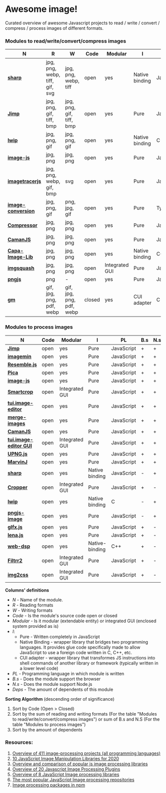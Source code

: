 # Awesome image!

Curated overview of awesome Javascript projects to read / write / convert / compress / process images of different formats.

### Modules to read/write/convert/compress images

| **N** | **R** | **W** | **Code** | **Modular** | **I** | **PL** | **B.s** | **N.s** | **Deps**|
| --- | --- | --- | --- | --- | --- | -- | --- | --- | --- | 
| [**sharp**](https://github.com/lovell/sharp)| jpg, png, webp, tiff, gif, svg | jpg, png, webp, tiff | open | yes | Native binding | JavaScript | - | + | 1425 | 
| [**Jimp**](https://github.com/oliver-moran/jimp/tree/master/packages/jimp)| jpg, png, gif, tiff, bmp | jpg, png, gif, tiff, bmp | open | yes | Pure | JavaScript | + | + | 1075|
| [**lwip**](https://github.com/EyalAr/lwip) | jpg, png, gif | jpg, png, gif | open | yes | Native binding | C | - | + | 79 |
| [**image-js**](https://github.com/image-js/image-js) | jpg, png | jpg, png | open | yes | Pure | JavaScript | + | + |19 |
| [**imagetracerjs**](https://github.com/jankovicsandras/imagetracerjs) | jpg, png, webp, gif, bmp | svg | open | yes | Pure | JavaScript | + | + | 5 |
| [**image-conversion**](https://github.com/WangYuLue/image-conversion) | jpg, png, gif | png, jpg, gif | open | yes | Pure | TypeScript | + | + | 2 |
| [**Compressor**](https://github.com/fengyuanchen/compressorjs) | jpg, png  | jpg, png | open | yes | Pure | JavaScript | + | - | 21 |
| [**CamanJS**](https://github.com/meltingice/CamanJS/) | jpg, png | jpg, png | open | yes | Pure | JavaScript | + | + | 5 |
| [**Capa-Image-Lib**](https://gitlab.com/Capa_Album/capa_image_lib#README) | jpg, png | jpg, png | open | yes | Native binding | С++ | - | + | 0 |
| [**imgsquash**](https://github.com/eashish93/imgsquash) | jpg, png | jpg, png | open | Integrated GUI | Pure | JavaScript | + | + | - |
| [**pngjs**](https://github.com/arian/pngjs) | png | - | open | yes | Pure | JavaScript | - | + | - |
| [**gm**](https://github.com/aheckmann/gm) | gif, jpg, png, pdf, webp | gif, jpg, png, pdf, webp | closed | yes | CUI adapter | C | - | + | 1122 | 

### Modules to process images

| **N** | **Code** | **Modular** | **I** | **PL** | **B.s** | **N.s** | **Deps**|
| --- | --- | --- | --- | --- | --- | --- | --- | 
| [**Jimp**](https://github.com/oliver-moran/jimp/tree/master/packages/jimp)| open | yes | Pure | JavaScript | + | + | 1075|
| [**imagemin**](https://github.com/imagemin/imagemin) | open | yes | Pure | JavaScript | + | + | 682 |
| [**Resemble.js**](https://github.com/rsmbl/Resemble.js) | open | yes | Pure | JavaScript | + | + | 50 | 
| [**Pica**](https://github.com/nodeca/pica) | open | yes | Pure | JavaScript | + | + | 47 | 
| [**image-js**](https://github.com/image-js/image-js) | open | yes | Pure | JavaScript | + | + | 19 | 
| [**Smartcrop**](https://github.com/jwagner/smartcrop.js) | open | Integrated GUI | Pure | JavaScript | + | +| 19 | 
| [**tui.image-editor**](https://github.com/nhn/tui.image-editor) | open | yes | Pure | JavaScript | + | + | 15 | 
| [**merge-images**](https://github.com/lukechilds/merge-images) | open | yes | Pure | JavaScript | + | + | 11 | 
| [**CamanJS**](https://github.com/meltingice/CamanJS/) | open | yes | Pure | JavaScript | + | + | 5 | 
| [**tui.image-editor GUI**](https://github.com/nhn/toast-ui.react-image-editor) | open | Integrated GUI | Pure | JavaScript | + | + | 2 |
| [**UPNG.js**](https://github.com/photopea/UPNG.js) | open | yes | Pure | JavaScript | + | + | 1 | 
| [**MarvinJ**](https://github.com/gabrielarchanjo/marvinj) | open | yes | Pure | JavaScript | + | + | 0 | 
| [**sharp**](https://github.com/lovell/sharp)| open | yes | Native binding | JavaScript | - | + | 1425| 
| [**Cropper**](https://github.com/fengyuanchen/cropperjs) | open | Integrated GUI | Pure | JavaScript | + | - | 276 | 
| [**lwip**](https://github.com/EyalAr/lwip) | open | yes | Native binding | C | - | + | 79 | 
| [**pngjs-image**](https://github.com/YahooArchive/pngjs-image) | open | yes | Pure | JavaScript |-| + | 27 |
| [**glfx.js**](https://github.com/evanw/glfx.js)| open | yes | Pure | JavaScript | + | - | 5 | 
| [**lena.js**](https://github.com/davidsonfellipe/lena.js) | open | yes | Pure | JavaScript | + | - | 0 | 
| [**web-dsp**](https://github.com/shamadee/web-dsp) | open | yes | Native-binding | C++ | + | - | 0 | 
| [**Filtrr2**](https://github.com/alexmic/filtrr/tree/master/filtrr2)| open | Integrated GUI| Pure | JavaScript | + | - | - | 
| [**img2css**](https://github.com/javierbyte/img2css)| open | Integrated GUI | Pure | JavaScript | + | - | - | 

**Columns' definitions**
* *N* - Name of the module.
* *R* - Reading formats 
* *W* - Writing formats
* *Code* - Is the module's source code open or closed
* *Modular* - Is it modular (extendable entity) or integrated GUI (enclosed system provided as is)
* *I*: 
    * Pure - Written completely in JavaScript
    * Native Binding -  wrapper library that bridges two programming languages. It provides glue code specifically made to allow JavaScript to use a foreign code written in C, C++, etc.
    * CUI adapter - wrapper library that transformes JS instructions into shell commands of another library or framework (typically written in a lower level code)
* *PL* - Programming language in which module is written
* *B.s* - Does the module support the browser 
* *N.s* - Does the module support Node.js
* *Deps* - The amount of dependents of this module


**Sorting Algorithm** (descending order of significance)
1. Sort by Code (Open > Closed)
2. Sort by the sum of reading and writing formats (For the table "Modules to read/write/convert/compress images") or sum of B.s and N.S (For the table "Modules to process images")
3. Sort by the amount of dependents

### Resources:

1. [Overview of 411 image-processing projects (all programming languages)](https://awesomeopensource.com/projects/image-processing)
2. [10 JavaScript Image Manipulation Libraries for 2020](https://blog.bitsrc.io/image-manipulation-libraries-for-javascript-187fde1ad5af)
3. [Overview and comparison of popular js image processing libraries](https://webkid.io/blog/image-processing-in-javascript/)
4. [Overview of 20 Javascript Image Processing Plugins](https://bashooka.com/coding/best-of-20-javascript-image-processing-plugins/)
5. [Overview of 8 JavaScript Image processing libraries](https://tangiblejs.com/libraries/image-processing)
6. [The most popular JavaScript Image processing repositories](https://bestofjs.org/projects?tags=image)
7. [Image processing packages in npm](https://www.npmjs.com/search?q=image-processing)
